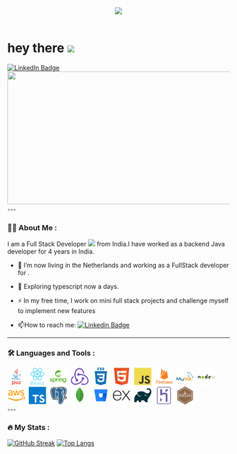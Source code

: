 <div id="header" align="center">
  <img src="https://media.giphy.com/media/M9kgjEsLG6LMbYC9dl/giphy.gif
" width="100"/>
</div>

<div id="badges">
<img src="https://komarev.com/ghpvc/?username=Farhana-Ahmed&style=flat-square&color=blue" alt=""/>
<h1>
  hey there
  <img src="https://media.giphy.com/media/hvRJCLFzcasrR4ia7z/giphy.gif" width="30px"/>
</h1>
  <a href="https://www.linkedin.com/in/farhanakhashiya/">
    <img src="https://img.shields.io/badge/LinkedIn-blue?style=for-the-badge&logo=linkedin&logoColor=white" alt="LinkedIn Badge"/>
  </a>
  
</div>

<div align="center">
  <img src="https://media.giphy.com/media/dWesBcTLavkZuG35MI/giphy.gif" width="600" height="300"/>
</div>
---

### :woman_technologist: About Me :
I am a Full Stack Developer <img src="https://media.giphy.com/media/WUlplcMpOCEmTGBtBW/giphy.gif" width="30"> from India.I have worked as a backend Java developer for 4 years in India. 

- :telescope: I’m now living in the Netherlands and working as a FullStack developer for </Salt>.

- :seedling: Exploring typescript now a days. 

- :zap: In my free time, I work on mini full stack projects and challenge myself to implement new features

- :mailbox:How to reach me: [![Linkedin Badge](https://img.shields.io/badge/-kakbar-blue?style=flat&logo=Linkedin&logoColor=white)](https://www.linkedin.com/in/farhanakhashiya/)

---

### :hammer_and_wrench: Languages and Tools :
<div>
  <img src="https://github.com/devicons/devicon/blob/master/icons/java/java-original-wordmark.svg" title="Java" alt="Java" width="40" height="40"/>&nbsp;
  <img src="https://github.com/devicons/devicon/blob/master/icons/react/react-original-wordmark.svg" title="React" alt="React" width="40" height="40"/>&nbsp;
  <img src="https://github.com/devicons/devicon/blob/master/icons/spring/spring-original-wordmark.svg" title="Spring" alt="Spring" width="40" height="40"/>&nbsp;
  <img src="https://github.com/devicons/devicon/blob/master/icons/redux/redux-original.svg" title="Redux" alt="Redux " width="40" height="40"/>&nbsp;
  <img src="https://github.com/devicons/devicon/blob/master/icons/css3/css3-plain-wordmark.svg"  title="CSS3" alt="CSS" width="40" height="40"/>&nbsp;
  <img src="https://github.com/devicons/devicon/blob/master/icons/html5/html5-original.svg" title="HTML5" alt="HTML" width="40" height="40"/>&nbsp;
  <img src="https://github.com/devicons/devicon/blob/master/icons/javascript/javascript-original.svg" title="JavaScript" alt="JavaScript" width="40" height="40"/>&nbsp;
  <img src="https://github.com/devicons/devicon/blob/master/icons/firebase/firebase-plain-wordmark.svg" title="Firebase" alt="Firebase" width="40" height="40"/>&nbsp;
  <img src="https://github.com/devicons/devicon/blob/master/icons/mysql/mysql-original-wordmark.svg" title="MySQL"  alt="MySQL" width="40" height="40"/>&nbsp;
  <img src="https://github.com/devicons/devicon/blob/master/icons/nodejs/nodejs-original-wordmark.svg" title="NodeJS" alt="NodeJS" width="40" height="40"/>&nbsp;
  <img src="https://github.com/devicons/devicon/blob/master/icons/amazonwebservices/amazonwebservices-plain-wordmark.svg" title="AWS" alt="AWS" width="40" height="40"/>&nbsp;
  <img src="https://github.com/devicons/devicon/blob/master/icons/typescript/typescript-original.svg" title="TYPESCRIPT" alt="TYPESCRIPT" width="40" height="40"/>&nbsp;
  <img src="https://github.com/devicons/devicon/blob/master/icons/postgresql/postgresql-original.svg" title="POSTGRESQL" alt="POSTGRESQL" width="40" height="40"/>&nbsp;
  <img src="https://github.com/devicons/devicon/blob/master/icons/mongodb/mongodb-original.svg" title="MONGODB" alt="MONGODB" width="40" height="40"/>&nbsp;
  <img src="https://github.com/devicons/devicon/blob/master/icons/bitbucket/bitbucket-original.svg" title="BITBUCKET" alt="BITBUCKET" width="40" height="40"/>&nbsp;
  <img src=" https://github.com/devicons/devicon/blob/master/icons/express/express-original.svg" title="EXPRESS" alt="EXPRESS" width="40" height="40"/>&nbsp;
 <img src="https://github.com/devicons/devicon/blob/master/icons/gradle/gradle-plain.svg" title="GRADLE" alt="GRADLE" width="40" height="40"/>&nbsp;
  <img src="https://github.com/devicons/devicon/blob/master/icons/heroku/heroku-original.svg" title="HEROKU" alt="HEROKU" width="40" height="40"/>&nbsp;
   <img src="https://github.com/devicons/devicon/blob/master/icons/mocha/mocha-plain.svg" title="MOCHA" alt="MOCHA" width="40" height="40"/>&nbsp;
 </div>
 ---

### :fire: My Stats :
[![GitHub Streak](http://github-readme-streak-stats.herokuapp.com?user=Farhana-Ahmed&theme=dark&background=000000)](https://git.io/streak-stats)
[![Top Langs](https://github-readme-stats.vercel.app/api/top-langs/?username=Farhana-Ahmed=vim%20script)](https://github.com/anuraghazra/github-readme-stats)
